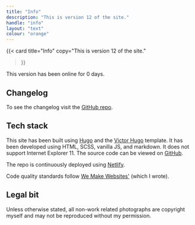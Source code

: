```yaml
---
title: "Info"
description: "This is version 12 of the site."
handle: "info"
layout: "text"
colour: "orange"
---
```


{{<
  card
  title="Info"
  copy="This is version 12 of the site."
>}}

This version has been online for <span data-launch="2019-11-17" js-counter="number">0</span> days.

## Changelog

To see the changelog visit the [GitHub repo](https://github.com/csbrightside/craigbaldwin.com/blob/master/CHANGELOG.md).

## Tech stack

This site has been built using [Hugo](https://gohugo.io/) and the [Victor Hugo](https://github.com/netlify-templates/victor-hugo) template. It has been developed using HTML, SCSS, vanilla JS, and markdown. It does not support Internet Explorer 11. The source code can be viewed on [GitHub](https://github.com/csbrightside/craigbaldwin.com).

The repo is continuously deployed using [Netlify](https://www.netlify.com/).

Code quality standards follow [We Make Websites'](https://github.com/we-make-websites/wmw-coding-guidelines) (which I wrote).

## Legal bit

Unless otherwise stated, all non-work related photographs are copyright myself and may not be reproduced without my permission.

